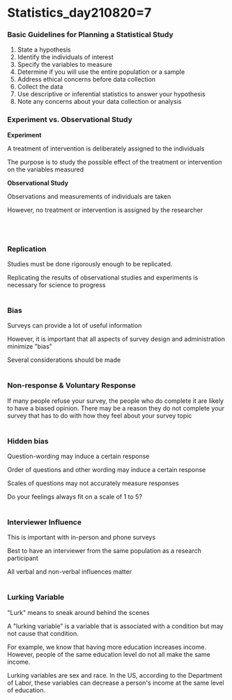 # Statistics_day210820=7
### Basic Guidelines for Planning a Statistical Study

1. State a hypothesis
2. Identify the individuals of interest
3. Specify the variables to measure
4. Determine if you will use the entire population or a sample
5. Address ethical concerns before data collection
6. Collect the data
7. Use descriptive or inferential statistics to answer your hypothesis
8. Note any concerns about your data collection or analysis

### Experiment vs. Observational Study

**Experiment**

A treatment of intervention is deliberately assigned to the individuals

The purpose is to study the possible effect of the treatment or intervention on the variables measured
</br>

**Observational Study**

Observations and measurements of individuals are taken

However, no treatment or intervention is assigned by the researcher


</br></br>

### Replication

Studies must be done rigorously enough to be replicated.

Replicating the results of observational studies and experiments is necessary for science to progress
</br></br>

### Bias

Surveys can provide a lot of useful information

However, it is important that all aspects of survey design and administration minimize "bias"

Several considerations should be made
</br></br>

### Non-response & Voluntary Response

If many people refuse your survey, the people who do complete it are likely to have a biased opinion. There may be a reason they do not complete your survey that has to do with how they feel about your survey topic
</br></br>

### Hidden bias

Question-wording may induce a certain response

Order of questions and other wording may induce a certain response

Scales of questions may not accurately measure responses

Do your feelings always fit on a scale of 1 to 5?
</br></br>

### Interviewer Influence

This is important with in-person and phone surveys

Best to have an interviewer from the same population as a research participant

All verbal and non-verbal influences matter
</br></br>

### Lurking Variable

"Lurk" means to sneak around behind the scenes

A "lurking variable" is a variable that is associated with a condition but may not cause that condition.

For example, we know that having more education increases income. However, people of the same education level do not all make the same income.

Lurking variables are sex and race. In the US, according to the Department of Labor, these variables can decrease a person's income at the same level of education.